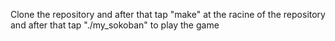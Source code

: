 Clone the repository and after that tap "make" at the racine of the repository and after that tap "./my_sokoban" to play the game
